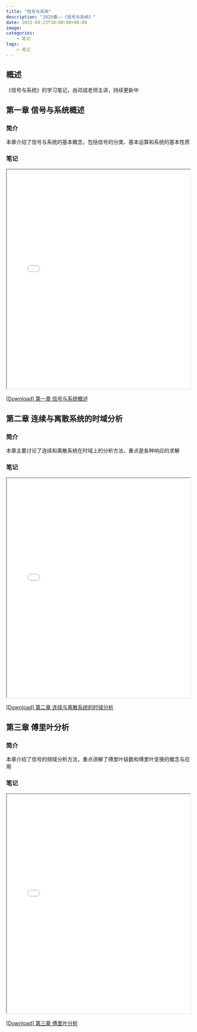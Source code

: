 ```yaml
---
title: "信号与系统"
description: "2025春——《信号与系统》"
date: 2025-04-23T10:00:00+08:00
image: 
categories:
    - 笔记
tags:
    - 笔记
---
```


## 概述

《信号与系统》的学习笔记，由邓成老师主讲，持续更新中

## 第一章 信号与系统概述

### 简介

本章介绍了信号与系统的基本概念，包括信号的分类、基本运算和系统的基本性质

### 笔记

<iframe src="/files/信号/第一章%20信号与系统概述.pdf" width="100%" height="600px"></iframe>

[ [Download]   第一章 信号与系统概述](/files/信号/第一章%20信号与系统概述.pdf)

## 第二章 连续与离散系统的时域分析

### 简介

本章主要讨论了连续和离散系统在时域上的分析方法，重点是各种响应的求解

### 笔记

<iframe src="/files/信号/第二章%20连续与离散系统的时域分析.pdf" width="100%" height="600px"></iframe>

[ [Download]   第二章 连续与离散系统的时域分析](/files/信号/第二章%20连续与离散系统的时域分析.pdf)

## 第三章 傅里叶分析

### 简介

本章介绍了信号的频域分析方法，重点讲解了傅里叶级数和傅里叶变换的概念与应用

### 笔记

<iframe src="/files/信号/第三章%20傅里叶分析.pdf" width="100%" height="600px"></iframe>

[ [Download]   第三章 傅里叶分析](/files/信号/第三章%20傅里叶分析.pdf) 